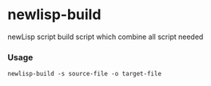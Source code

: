 newlisp-build
=============

newLisp script build script which combine all script needed

### Usage

`newlisp-build -s source-file -o target-file`
